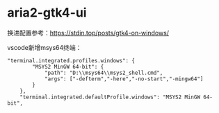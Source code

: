 # aria2-gtk4-ui

换进配置参考：https://stdin.top/posts/gtk4-on-windows/

vscode新增msys64终端：
~~~
"terminal.integrated.profiles.windows": {
        "MSYS2 MinGW 64-bit": {
            "path": "D:\\msys64\\msys2_shell.cmd",
            "args": ["-defterm","-here","-no-start","-mingw64"]
        }
    },
    "terminal.integrated.defaultProfile.windows": "MSYS2 MinGW 64-bit",
~~~
